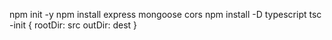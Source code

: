 npm init -y
npm install express mongoose cors
npm install -D typescript
tsc -init {
    rootDir: src
    outDir: dest
} 